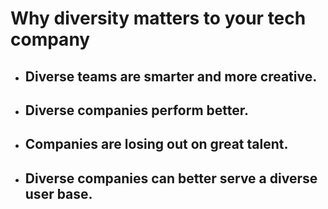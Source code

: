 # Why diversity matters to your tech company 

* ## Diverse teams are smarter and more creative.
* ## Diverse companies perform better.
* ## Companies are losing out on great talent.
* ## Diverse companies can better serve a diverse user base.